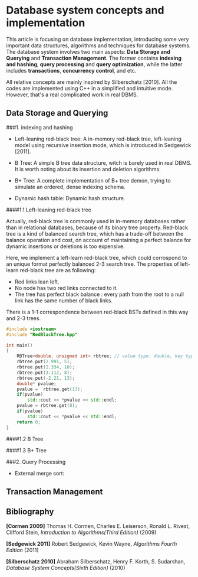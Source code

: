# Database system concepts and implementation

This article is focusing on database implementation, introducing some very important data structures, algorithms and techniques for database systems. The database system involves two main aspects: __Data Storage and Querying__ and __Transaction Management__. The former contains __indexing and hashing__, __query processing__ and __query optimization__, while the latter includes __transactions__, __concurrency control__, and etc.

All relative concepts are mainly inspired by Silberschatz [2010]. All the codes are implemented using C++ in a simplified and intuitive mode. However, that's a real complicated work in real DBMS.

## Data Storage and Querying

###1. indexing and hashing

* Left-leaning red-black tree: A in-memory red-black tree, left-leaning model using recursive insertion mode, which is introduced in Sedgewick [2011].

* B Tree: A simple B tree data structure, witch is barely used in real DBMS. It is worth noting about its insertion and deletion algorithms.

* B+ Tree: A complete implementation of B+ tree demon, trying to simulate an ordered, dense indexing schema.

* Dynamic hash table: Dynamic hash structure.

####1.1 Left-leaning red-black tree

Actually, red-black tree is commonly used in in-memory databases rather than in relational databases, because of its binary tree property. Red-black tree is a kind of balanced search tree, which has a trade-off between the balance operation and cost, on account of maintaining a perfect balance for dynamic insertions or deletions is too expensive.

Here, we implement a left-learn red-black tree, which could corrospond to an unique format perfectly balanced 2-3 search tree. The properties of left-learn red-black tree are as following:

* Red links lean left.
* No node has two red links connected to it.
* The tree has perfect black balance : every path from the root to a null link has the same number of black links.

There is a 1-1 correspondence between red-black BSTs defined in this way and 2-3 trees.

```cpp
#include <iostream>
#include "RedBlackTree.hpp"

int main()
{
    RBTree<double, unsigned int> rbtree; // value type: double, key type: unsigned int.
    rbtree.put(2.991, 5);
    rbtree.put(2.334, 10);
    rbtree.put(3.112, 8);
    rbtree.put(-2.21, 13);
    double* pvalue;
    pvalue =  rbtree.get(13);
    if(pvalue)
        std::cout << *pvalue << std::endl;
    pvalue = rbtree.get(8);
    if(pvalue)
        std::cout << *pvalue << std::endl;
    return 0;
}
```




####1.2 B Tree

####1.3 B+ Tree


###2. Query Processing

* External merge sort: 


## Transaction Management


## Bibliography

__[Cormen 2009]__    Thomas H. Cormen, Charles E. Leiserson, Ronald L. Rivest, Clifford Stein, _Introduction to Algorithms(Third Edition)_ (2009)

__[Sedgewick 2011]__    Robert Sedgewick, Kevin Wayne, _Algorithms Fourth Edition_ (2011)

__[Silberschatz 2010]__    Abraham Silberschatz, Henry F. Korth, S. Sudarshan, _Database System Concepts(Sixth Edition)_ (2010)


